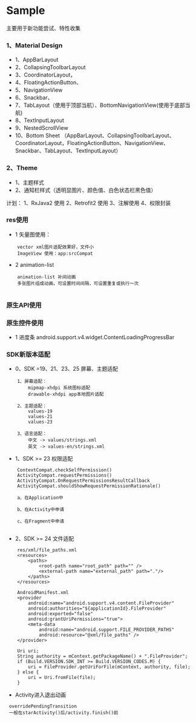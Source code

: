 # Sample
主要用于新功能尝试、特性收集
### 1、Material Design
* 1、AppBarLayout
* 2、CollapsingToolbarLayout
* 3、CoordinatorLayout，
* 4、FloatingActionButton、
* 5、NavigationView
* 6、Snackbar、
* 7、TabLayout（使用于顶部当航）、BottomNavigationView(使用于底部当航)
* 8、TextInputLayout
* 9、NestedScrollView
* 10、Bottom Sheet
（AppBarLayout、CollapsingToolbarLayout、CoordinatorLayout，FloatingActionButton、NavigationView、Snackbar、TabLayout、TextInputLayout）

### 2、Theme
* 1、主题样式
* 2、通知栏样式（透明显图片、颜色值、白色状态栏黑色值）

计划：
1、RxJava2 使用
2、Retrofit2 使用
3、注解使用
4、权限封装

### res使用
* 1 矢量图使用：
```
    vector xml图片适配效果好，文件小
    ImageView 使用：app:srcCompat

```

* 2 animation-list
```
    animation-list 补间动画
    多张图片组成动画，可设置时间间隔，可设置重复或执行一次
    
```

### 原生API使用


### 原生控件使用
* 1 进度条 android.support.v4.widget.ContentLoadingProgressBar

### SDK新版本适配
- 0、SDK =19、21、23、25 屏幕、主题适配
```
    1、屏幕适配：
        mipmap-xhdpi 系统图标适配
        drawable-xhdpi app本地图片适配
    
    2、主题适配：
        values-19
        values-21
        values-23
    
    3、语言适配：
        中文 -> values/strings.xml
        英文 -> values-en/strings.xml
```

- 1、SDK >= 23 权限适配
```
    ContextCompat.checkSelfPermission() 
    ActivityCompat.requestPermissions() 
    ActivityCompat.OnRequestPermissionsResultCallback 
    ActivityCompat.shouldShowRequestPermissionRationale()

    a、在Application中
    
    b、在Activity中申请
    
    c、在Fragment中申请
    
```

- 2、SDK >= 24 文件适配
```
    res/xml/file_paths.xml
    <resources>
        <paths>
            <root-path name="root_path" path="" />
            <external-path name="external_path" path="."/>
        </paths>
    </resources>
    
    AndroidManifest.xml
    <provider
        android:name="android.support.v4.content.FileProvider"
        android:authorities="${applicationId}.FileProvider"
        android:exported="false"
        android:grantUriPermissions="true">
        <meta-data
            android:name="android.support.FILE_PROVIDER_PATHS"
            android:resource="@xml/file_paths" />
    </provider>

    Uri uri;
    String authority = mContext.getPackageName() + ".FileProvider";
    if (Build.VERSION.SDK_INT >= Build.VERSION_CODES.M) {
        uri = FileProvider.getUriForFile(mContext, authority, file);
    } else {
        uri = Uri.fromFile(file);
    }
```

* Activity进入退出动画
```
 overridePendingTransition
 一般在starActivity()后/activity.finish()前
```
